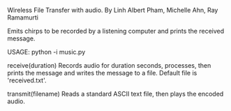 Wireless File Transfer with audio. By Linh Albert Pham, Michelle Ahn, Ray Ramamurti

Emits chirps to be recorded by a listening computer and prints the received message.

USAGE: python -i music.py

receive(duration)
	Records audio for duration seconds, processes, then prints the message and writes the message to a file. Default file is 'received.txt'.

transmit(filename)
	Reads a standard ASCII text file, then plays the encoded audio.

